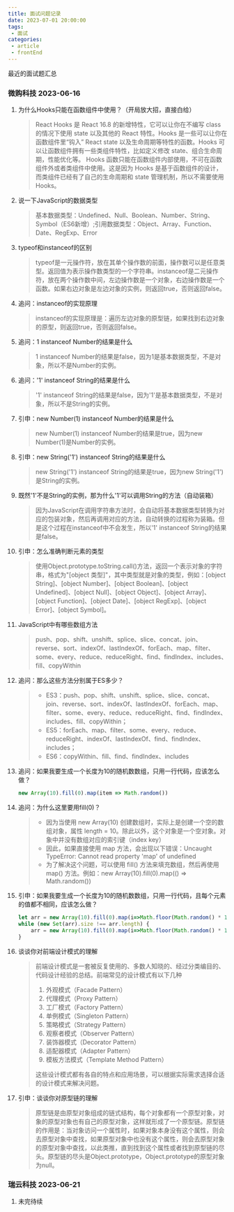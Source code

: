 ```yaml
---
title: 面试问题记录
date: 2023-07-01 20:00:00
tags:
 - 面试
categories: 
 - article
 - frontEnd
---
```


最近的面试题汇总

<!--more-->

### 微购科技 2023-06-16
1. 为什么Hooks只能在函数组件中使用？（开局放大招，直接白给）
    > React Hooks 是 React 16.8 的新增特性，它可以让你在不编写 class 的情况下使用 state 以及其他的 React 特性。Hooks 是一些可以让你在函数组件里“钩入” React state 以及生命周期等特性的函数。Hooks 可以让函数组件拥有一些类组件特性，比如定义修改 state、组合生命周期，性能优化等。
Hooks 函数只能在函数组件内部使用，不可在函数组件外或者类组件中使用。这是因为 Hooks 是基于函数组件的设计，而类组件已经有了自己的生命周期和 state 管理机制，所以不需要使用 Hooks。

2. 说一下JavaScript的数据类型
    > 基本数据类型：Undefined、Null、Boolean、Number、String、Symbol（ES6新增）;引用数据类型：Object、Array、Function、Date、RegExp、Error

3. typeof和instanceof的区别
    > typeof是一元操作符，放在其单个操作数的前面，操作数可以是任意类型。返回值为表示操作数类型的一个字符串。instanceof是二元操作符，放在两个操作数中间，左边操作数是一个对象，右边操作数是一个函数。如果右边对象是左边对象的实例，则返回true，否则返回false。

4. 追问：instanceof的实现原理
    > instanceof的实现原理是：遍历左边对象的原型链，如果找到右边对象的原型，则返回true，否则返回false。

5. 追问：1 instanceof Number的结果是什么
    > 1 instanceof Number的结果是false，因为1是基本数据类型，不是对象，所以不是Number的实例。

6. 追问：'1' instanceof String的结果是什么
    > '1' instanceof String的结果是false，因为'1'是基本数据类型，不是对象，所以不是String的实例。

7. 引申：new Number(1) instanceof Number的结果是什么
    > new Number(1) instanceof Number的结果是true，因为new Number(1)是Number的实例。

8. 引申：new String('1') instanceof String的结果是什么
    > new String('1') instanceof String的结果是true，因为new String('1')是String的实例。

9. 既然'1'不是String的实例，那为什么'1'可以调用String的方法（自动装箱）
    > 因为JavaScript在调用字符串方法时，会自动将基本数据类型转换为对应的包装对象，然后再调用对应的方法，自动转换的过程称为装箱。但是这个过程在instanceof中不会发生，所以'1' instanceof String的结果是false。

10. 引申：怎么准确判断元素的类型
    > 使用Object.prototype.toString.call()方法，返回一个表示对象的字符串，格式为"[object 类型]"，其中类型就是对象的类型，例如：[object String]、[object Number]、[object Boolean]、[object Undefined]、[object Null]、[object Object]、[object Array]、[object Function]、[object Date]、[object RegExp]、[object Error]、[object Symbol]。

11. JavaScript中有哪些数组方法
    > push、pop、shift、unshift、splice、slice、concat、join、reverse、sort、indexOf、lastIndexOf、forEach、map、filter、some、every、reduce、reduceRight、find、findIndex、includes、fill、copyWithin

12. 追问：那么这些方法分别属于ES多少？
    > - ES3：push、pop、shift、unshift、splice、slice、concat、join、reverse、sort、indexOf、lastIndexOf、forEach、map、filter、some、every、reduce、reduceRight、find、findIndex、includes、fill、copyWithin；
    > - ES5：forEach、map、filter、some、every、reduce、reduceRight、indexOf、lastIndexOf、find、findIndex、includes；
    > - ES6：copyWithin、fill、find、findIndex、includes

13. 追问：如果我要生成一个长度为10的随机数数组，只用一行代码，应该怎么做？
    ```js
    new Array(10).fill(0).map(item => Math.random())
    ```

14. 追问：为什么这里要用fill(0)？
    > - 因为当使用 new Array(10) 创建数组时，实际上是创建一个空的数组对象，属性 length = 10。除此以外，这个对象是一个空对象。对象中并没有数组对应的索引键（index key）
    > - 因此，如果直接使用 map 方法，会出现以下错误：Uncaught TypeError: Cannot read property 'map' of undefined
    > - 为了解决这个问题，可以使用 fill() 方法来填充数组，然后再使用 map() 方法。例如：new Array(10).fill(0).map(() => Math.random())

15. 引申：如果我要生成一个长度为10的随机数数组，只用一行代码，且每个元素的值都不相同，应该怎么做？
    ```js
    let arr = new Array(10).fill(0).map(i=>Math.floor(Math.random() * 10));
    while (new Set(arr).size !== arr.length) {
        arr = new Array(10).fill(0).map(i=>Math.floor(Math.random() * 10));
    }
    ```

16. 谈谈你对前端设计模式的理解
    > 前端设计模式是一套被反复使用的、多数人知晓的、经过分类编目的、代码设计经验的总结。前端常见的设计模式有以下几种
    > 1. 外观模式（Facade Pattern）
    > 2. 代理模式（Proxy Pattern）
    > 3. 工厂模式（Factory Pattern）
    > 4. 单例模式（Singleton Pattern）
    > 5. 策略模式（Strategy Pattern）
    > 6. 观察者模式（Observer Pattern）
    > 7. 装饰器模式（Decorator Pattern）
    > 8. 适配器模式（Adapter Pattern）
    > 9. 模板方法模式（Template Method Pattern）
    > 
    > 这些设计模式都有各自的特点和应用场景，可以根据实际需求选择合适的设计模式来解决问题。

17. 引申：谈谈你对原型链的理解
    > 原型链是由原型对象组成的链式结构，每个对象都有一个原型对象，对象的原型对象也有自己的原型对象，这样就形成了一个原型链。原型链的作用是：当对象访问一个属性时，如果对象本身没有这个属性，则会去原型对象中查找，如果原型对象中也没有这个属性，则会去原型对象的原型对象中查找，以此类推，直到找到这个属性或者找到原型链的尽头。原型链的尽头是Object.prototype，Object.prototype的原型对象为null。

### 瑞云科技 2023-06-21

1. 未完待续
